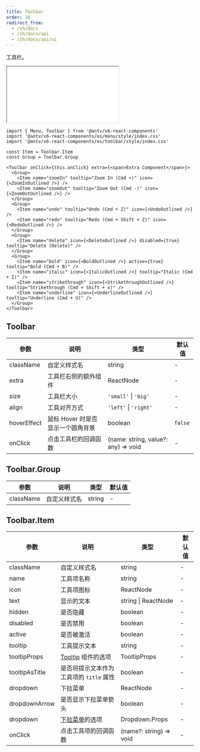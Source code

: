 ```yaml
---
title: Toolbar
order: 10
redirect_from:
  - /zh/docs
  - /zh/docs/api
  - /zh/docs/api/ui
---
```


工具栏。

<iframe src="/demos/api/ui/toolbar/basic"></iframe>

```tsx
import { Menu, Toolbar } from '@antv/x6-react-components'
import '@antv/x6-react-components/es/menu/style/index.css'
import '@antv/x6-react-components/es/toolbar/style/index.css'

const Item = Toolbar.Item 
const Group = Toolbar.Group

<Toolbar onClick={this.onClick} extra={<span>Extra Component</span>}>
  <Group>
    <Item name="zoomIn" tooltip="Zoom In (Cmd +)" icon={<ZoomInOutlined />} />
    <Item name="zoomOut" tooltip="Zoom Out (Cmd -)" icon={<ZoomOutOutlined />} />
  </Group>
  <Group>
    <Item name="undo" tooltip="Undo (Cmd + Z)" icon={<UndoOutlined />} />
    <Item name="redo" tooltip="Redo (Cmd + Shift + Z)" icon={<RedoOutlined />} />
  </Group>
  <Group>
    <Item name="delete" icon={<DeleteOutlined />} disabled={true} tooltip="Delete (Delete)" />
  </Group>
  <Group>
    <Item name="bold" icon={<BoldOutlined />} active={true} tooltip="Bold (Cmd + B)" />
    <Item name="italic" icon={<ItalicOutlined />} tooltip="Italic (Cmd + I)" />
    <Item name="strikethrough" icon={<StrikethroughOutlined />} tooltip="Strikethrough (Cmd + Shift + x)" />
    <Item name="underline" icon={<UnderlineOutlined />} tooltip="Underline (Cmd + U)" />
  </Group>
</Toolbar>
```

## Toolbar

| 参数        | 说明                              | 类型                                | 默认值  |
|-------------|---------------------------------|-------------------------------------|---------|
| className   | 自定义样式名                      | string                              | -       |
| extra       | 工具栏右侧的额外组件              | ReactNode                           | -       |
| size        | 工具栏大小                        | `'small'` \| `'big'`                | -       |
| align       | 工具对齐方式                      | `'left'` \| `'right'`               | -       |
| hoverEffect | 鼠标 Hover 时是否显示一个圆角背景 | boolean                             | `false` |
| onClick     | 点击工具栏的回调函数              | (name: string, value?: any) => void | -       |

## Toolbar.Group

| 参数      | 说明         | 类型   | 默认值 |
|-----------|------------|--------|--------|
| className | 自定义样式名 | string | -      |

## Toolbar.Item

| 参数           | 说明                                                            | 类型                    | 默认值 |
|----------------|---------------------------------------------------------------|-------------------------|--------|
| className      | 自定义样式名                                                    | string                  | -      |
| name           | 工具项名称                                                      | string                  | -      |
| icon           | 工具项图标                                                      | ReactNode               | -      |
| text           | 显示的文本                                                      | string \| ReactNode     | -      |
| hidden         | 是否隐藏                                                        | boolean                 | -      |
| disabled       | 是否禁用                                                        | boolean                 | -      |
| active         | 是否被激活                                                      | boolean                 | -      |
| tooltip        | 工具提示文本                                                    | string                  | -      |
| tooltipProps   | [Tooltip](https://ant.design/components/tooltip-cn/) 组件的选项 | TooltipProps            | -      |
| tooltipAsTitle | 是否将提示文本作为工具项的 `title` 属性                         | boolean                 | -      |
| dropdown       | 下拉菜单                                                        | ReactNode               | -      |
| dropdownArrow  | 是否显示下拉菜单箭头                                            | boolean                 | -      |
| dropdown       | [下拉菜单](./dropdown)的选项                                    | Dropdown.Props          | -      |
| onClick        | 点击工具项的回调函数                                            | (name?: string) => void | -      |

